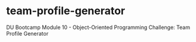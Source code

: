 # team-profile-generator
DU Bootcamp Module 10 - Object-Oriented Programming Challenge: Team Profile Generator
